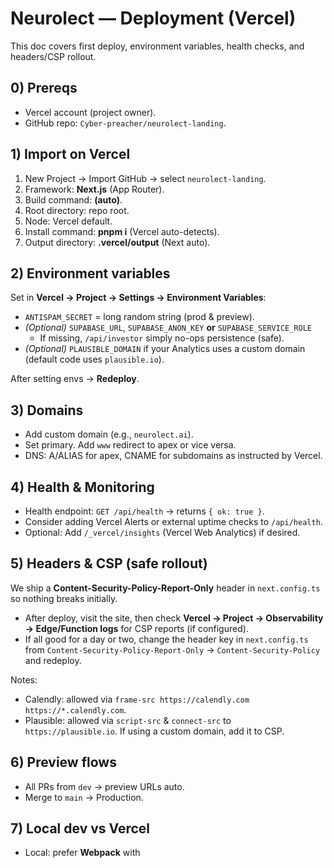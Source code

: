 # Neurolect — Deployment (Vercel)

This doc covers first deploy, environment variables, health checks, and headers/CSP rollout.

## 0) Prereqs

- Vercel account (project owner).
- GitHub repo: `Cyber-preacher/neurolect-landing`.

## 1) Import on Vercel

1. New Project → Import GitHub → select `neurolect-landing`.
2. Framework: **Next.js** (App Router).
3. Build command: **(auto)**.
4. Root directory: repo root.
5. Node: Vercel default.
6. Install command: **pnpm i** (Vercel auto-detects).
7. Output directory: **.vercel/output** (Next auto).

## 2) Environment variables

Set in **Vercel → Project → Settings → Environment Variables**:

- `ANTISPAM_SECRET` = long random string (prod & preview).
- *(Optional)* `SUPABASE_URL`, `SUPABASE_ANON_KEY` **or** `SUPABASE_SERVICE_ROLE`
  - If missing, `/api/investor` simply no-ops persistence (safe).
- *(Optional)* `PLAUSIBLE_DOMAIN` if your Analytics uses a custom domain (default code uses `plausible.io`).

After setting envs → **Redeploy**.

## 3) Domains

- Add custom domain (e.g., `neurolect.ai`).
- Set primary. Add `www` redirect to apex or vice versa.
- DNS: A/ALIAS for apex, CNAME for subdomains as instructed by Vercel.

## 4) Health & Monitoring

- Health endpoint: `GET /api/health` → returns `{ ok: true }`.
- Consider adding Vercel Alerts or external uptime checks to `/api/health`.
- Optional: Add `/_vercel/insights` (Vercel Web Analytics) if desired.

## 5) Headers & CSP (safe rollout)

We ship a **Content-Security-Policy-Report-Only** header in `next.config.ts` so nothing breaks initially.
- After deploy, visit the site, then check **Vercel → Project → Observability → Edge/Function logs** for CSP reports (if configured).
- If all good for a day or two, change the header key in `next.config.ts` from
  `Content-Security-Policy-Report-Only` → `Content-Security-Policy` and redeploy.

Notes:
- Calendly: allowed via `frame-src https://calendly.com https://*.calendly.com`.
- Plausible: allowed via `script-src` & `connect-src` to `https://plausible.io`. If using a custom domain, add it to CSP.

## 6) Preview flows

- All PRs from `dev` → preview URLs auto.
- Merge to `main` → Production.

## 7) Local dev vs Vercel

- Local: prefer **Webpack** with
